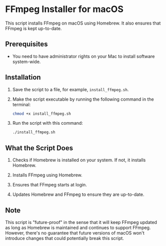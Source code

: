 # FFmpeg Installer for macOS

This script installs FFmpeg on macOS using Homebrew. It also ensures that FFmpeg is kept up-to-date.

## Prerequisites

- You need to have administrator rights on your Mac to install software system-wide.

## Installation

1. Save the script to a file, for example, `install_ffmpeg.sh`.

2. Make the script executable by running the following command in the terminal:

    ```bash
    chmod +x install_ffmpeg.sh
    ```

3. Run the script with this command:

    ```bash
    ./install_ffmpeg.sh
    ```

## What the Script Does

1. Checks if Homebrew is installed on your system. If not, it installs Homebrew.

2. Installs FFmpeg using Homebrew.

3. Ensures that FFmpeg starts at login.

4. Updates Homebrew and FFmpeg to ensure they are up-to-date.

## Note

This script is "future-proof" in the sense that it will keep FFmpeg updated as long as Homebrew is maintained and continues to support FFmpeg. However, there's no guarantee that future versions of macOS won't introduce changes that could potentially break this script.
